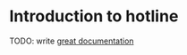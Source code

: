# Introduction to hotline

TODO: write [great documentation](http://jacobian.org/writing/what-to-write/)
